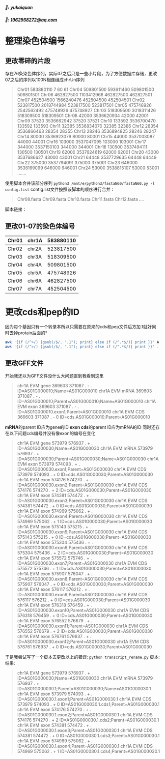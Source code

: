 ##### 🙈: yukaiquan
##### 📧: 1962568272@qq.com
# 整理染色体编号
## 更改零碎的片段
存在76条染色体序列，实际07之后只是一些小片段，为了方便数据库存储，更改07之后的序列以100N相连组成chrUn序列
> Chr01   583880110       7       60      61
> Chr04   509801500       593611460       509801500       509801501
> Chr06   462827500       1103412968      462827500       462827501
> Chr07   452504500       1566240476      452504500       452504501
> Chr02   523817500       2018744984      523817500       523817501
> Chr05   475748926       2542562492      475748926       475748927
> Chr03   518309500       3018311426      518309500       518309501
> Chr08   42000   3536620934      42000   42001
> Chr09   37520   3536662942      37520   37521
> Chr10   133592  3536700470      133592  133593
> Chr11   32385   3536834070      32385   32386
> Chr12   28354   3536866463      28354   28355
> Chr13   28246   3536894825      28246   28247
> Chr14   80000   3536923079      80000   80001
> Chr15   44000   3537003087      44000   44001
> Chr16   103000  3537047095      103000  103001
> Chr17   344000  3537150103      344000  344001
> Chr18   130500  3537494111      130500  130501
> Chr19   62000   3537624619      62000   62001
> Chr20   43000   3537686627      43000   43001
> Chr21   64448   3537729635      64448   64449
> Chr22   375000  3537794091      375000  375001
> Chr23   646000  3538169099      646000  646001
> Chr24   53000   3538815107      53000   53001
> .......

使用脚本合并该部分序列
`python3 /mnt/e/python3/fastaN60/fastaN60.py -l contig.list`
contig.list文件按照该脚本的顺序进行合并：
> Chr08.fasta
> Chr09.fasta
> Chr10.fasta
> Chr11.fasta
> Chr12.fasta
> ....

脚本链接：
## 更改01-07的染色体编号
| Chr01 | chr1A | 583880110 |
| --- | --- | --- |
| Chr02 | chr2A | 523817500 |
| Chr03 | chr3A | 518309500 |
| Chr04 | chr4A | 509801500 |
| Chr05 | chr5A | 475748926 |
| Chr06 | chr6A | 462827500 |
| Chr07 | chr7A | 452504500 |

# 更改cds和pep的ID
因为每个基因只有一个转录本所以只需要在原来的cds和pep文件后方加.1就好同时去掉protain后面的*

```bash
awk '{if (/^>/) {gsub(/$/, ".1"); print} else if (/^.*$/){ print }}' A.strigosa.chr.HCC.cds > A_strigosa_nc_cds.fasta
awk '{if (/^>/) {gsub(/$/, ".1"); print} else if (/^.*$/){ print }}' ../A.strigosa.chr.HCC.pep | sed 's#\*##g' > A_strigosa_nc_pep.fasta
```
## 更改GFF文件
开始我还以为GFF文件没什么大问题直到我看到这里
> chr1A   EVM     gene    369603  371087  .       -       .       ID=AS01G000010;Name=AS01G000010
> chr1A   EVM     mRNA    369603  371087  .       -       .    ID=AS01G000010;Parent=AS01G000010;Name=AS01G000010
> chr1A   EVM     exon    369603  371087  .       -       .       ID=AS01G000010.exon1;Parent=AS01G000010
> chr1A   EVM     CDS     369603  371087  .       -       0       ID=cds.AS01G000010;Parent=AS01G000010

**mRNA**的parent ID应为gene的ID
**exon cds**的parent ID应为mRNA的ID
同时还存在以下问题cds编号并没有像exon的编号在变化
> chr1A   EVM     gene    573979  576937  .       +       .       ID=AS01G000030;Name=AS01G000030
> chr1A   EVM     mRNA    573979  576937  .       +       .       ID=AS01G000030;Parent=AS01G000030;Name=AS01G000030
> chr1A   EVM     exon    573979  574093  .       +       .       ID=AS01G000030.exon1;Parent=AS01G000030
> chr1A   EVM     CDS     573979  574093  .       +       0       ID=cds.AS01G000030;Parent=AS01G000030
> chr1A   EVM     exon    574176  574270  .       +       .       ID=AS01G000030.exon2;Parent=AS01G000030
> chr1A   EVM     CDS     574176  574270  .       +       2       ID=cds.AS01G000030;Parent=AS01G000030
> chr1A   EVM     exon    574381  574472  .       +       .       ID=AS01G000030.exon3;Parent=AS01G000030
> chr1A   EVM     CDS     574381  574472  .       +       0       ID=cds.AS01G000030;Parent=AS01G000030
> chr1A   EVM     exon    574969  575062  .       +       .       ID=AS01G000030.exon4;Parent=AS01G000030
> chr1A   EVM     CDS     574969  575062  .       +       1       ID=cds.AS01G000030;Parent=AS01G000030
> chr1A   EVM     exon    575143  575215  .       +       .       ID=AS01G000030.exon5;Parent=AS01G000030
> chr1A   EVM     CDS     575143  575215  .       +       0       ID=cds.AS01G000030;Parent=AS01G000030
> chr1A   EVM     exon    575304  575436  .       +       .       ID=AS01G000030.exon6;Parent=AS01G000030
> chr1A   EVM     CDS     575304  575436  .       +       2       ID=cds.AS01G000030;Parent=AS01G000030
> chr1A   EVM     exon    575572  575746  .       +       .       ID=AS01G000030.exon7;Parent=AS01G000030
> chr1A   EVM     CDS     575572  575746  .       +       1       ID=cds.AS01G000030;Parent=AS01G000030
> chr1A   EVM     exon    575907  576047  .       +       .       ID=AS01G000030.exon8;Parent=AS01G000030
> chr1A   EVM     CDS     575907  576047  .       +       0       ID=cds.AS01G000030;Parent=AS01G000030
> chr1A   EVM     exon    576117  576212  .       +       .       ID=AS01G000030.exon9;Parent=AS01G000030
> chr1A   EVM     CDS     576117  576212  .       +       0       ID=cds.AS01G000030;Parent=AS01G000030
> chr1A   EVM     exon    576318  576459  .       +       .       ID=AS01G000030.exon10;Parent=AS01G000030
> chr1A   EVM     CDS     576318  576459  .       +       0       ID=cds.AS01G000030;Parent=AS01G000030
> chr1A   EVM     exon    576552  576679  .       +       .       ID=AS01G000030.exon11;Parent=AS01G000030
> chr1A   EVM     CDS     576552  576679  .       +       2       ID=cds.AS01G000030;Parent=AS01G000030
> chr1A   EVM     exon    576761  576937  .       +       .       ID=AS01G000030.exon12;Parent=AS01G000030
> chr1A   EVM     CDS     576761  576937  .       +       0       ID=cds.AS01G000030;Parent=AS01G000030

于是我尝试写了一个脚本去更改以上的错误:
`python transcript_rename.py`
脚本:
结果:
> chr1A   EVM     gene    573979  576937  .       +       .       ID=AS01G000030;Name=AS01G000030
> chr1A   EVM     mRNA    573979  576937  .       +       .       ID=AS01G000030.1;Parent=AS01G000030;Name=AS01G000030.1
> chr1A   EVM     exon    573979  574093  .       +       .       ID=AS01G000030.1.exon1;Parent=AS01G000030.1
> chr1A   EVM     CDS     573979  574093  .       +       0       ID=AS01G000030.1.cds1;Parent=AS01G000030.1
> chr1A   EVM     exon    574176  574270  .       +       .       ID=AS01G000030.1.exon2;Parent=AS01G000030.1
> chr1A   EVM     CDS     574176  574270  .       +       2       ID=AS01G000030.1.cds2;Parent=AS01G000030.1
> chr1A   EVM     exon    574381  574472  .       +       .       ID=AS01G000030.1.exon3;Parent=AS01G000030.1
> chr1A   EVM     CDS     574381  574472  .       +       0       ID=AS01G000030.1.cds3;Parent=AS01G000030.1
> chr1A   EVM     exon    574969  575062  .       +       .       ID=AS01G000030.1.exon4;Parent=AS01G000030.1
> chr1A   EVM     CDS     574969  575062  .       +       1       ID=AS01G000030.1.cds4;Parent=AS01G000030.1

